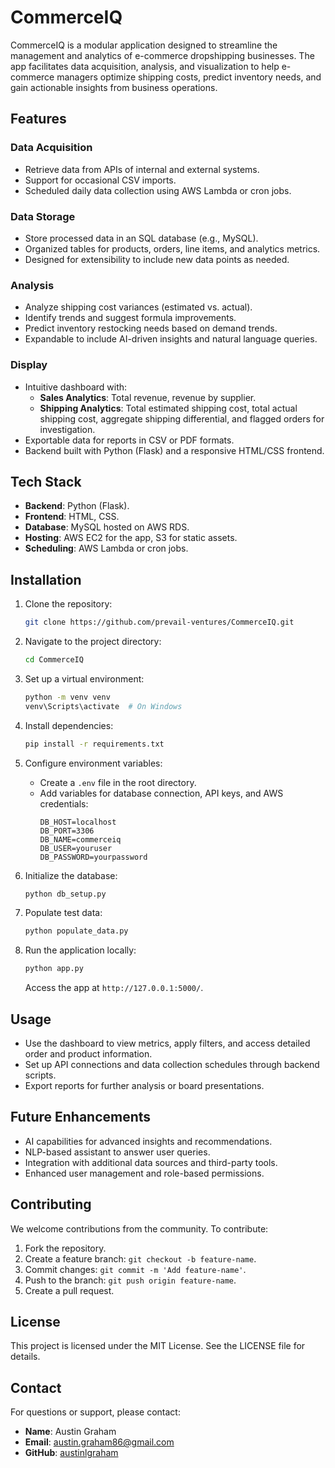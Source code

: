 # CommerceIQ

CommerceIQ is a modular application designed to streamline the management and analytics of e-commerce dropshipping businesses. The app facilitates data acquisition, analysis, and visualization to help e-commerce managers optimize shipping costs, predict inventory needs, and gain actionable insights from business operations.

## Features

### Data Acquisition
- Retrieve data from APIs of internal and external systems.
- Support for occasional CSV imports.
- Scheduled daily data collection using AWS Lambda or cron jobs.

### Data Storage
- Store processed data in an SQL database (e.g., MySQL).
- Organized tables for products, orders, line items, and analytics metrics.
- Designed for extensibility to include new data points as needed.

### Analysis
- Analyze shipping cost variances (estimated vs. actual).
- Identify trends and suggest formula improvements.
- Predict inventory restocking needs based on demand trends.
- Expandable to include AI-driven insights and natural language queries.

### Display
- Intuitive dashboard with:
  - **Sales Analytics**: Total revenue, revenue by supplier.
  - **Shipping Analytics**: Total estimated shipping cost, total actual shipping cost, aggregate shipping differential, and flagged orders for investigation.
- Exportable data for reports in CSV or PDF formats.
- Backend built with Python (Flask) and a responsive HTML/CSS frontend.

## Tech Stack
- **Backend**: Python (Flask).
- **Frontend**: HTML, CSS.
- **Database**: MySQL hosted on AWS RDS.
- **Hosting**: AWS EC2 for the app, S3 for static assets.
- **Scheduling**: AWS Lambda or cron jobs.

## Installation

1. Clone the repository:
   ```bash
   git clone https://github.com/prevail-ventures/CommerceIQ.git
   ```

2. Navigate to the project directory:
   ```bash
   cd CommerceIQ
   ```

3. Set up a virtual environment:
   ```bash
   python -m venv venv
   venv\Scripts\activate  # On Windows
   ```

4. Install dependencies:
   ```bash
   pip install -r requirements.txt
   ```

5. Configure environment variables:
   - Create a `.env` file in the root directory.
   - Add variables for database connection, API keys, and AWS credentials:
     ```
     DB_HOST=localhost
     DB_PORT=3306
     DB_NAME=commerceiq
     DB_USER=youruser
     DB_PASSWORD=yourpassword
     ```

6. Initialize the database:
   ```bash
   python db_setup.py
   ```

7. Populate test data:
   ```bash
   python populate_data.py
   ```

8. Run the application locally:
   ```bash
   python app.py
   ```
   Access the app at `http://127.0.0.1:5000/`.

## Usage
- Use the dashboard to view metrics, apply filters, and access detailed order and product information.
- Set up API connections and data collection schedules through backend scripts.
- Export reports for further analysis or board presentations.

## Future Enhancements
- AI capabilities for advanced insights and recommendations.
- NLP-based assistant to answer user queries.
- Integration with additional data sources and third-party tools.
- Enhanced user management and role-based permissions.

## Contributing
We welcome contributions from the community. To contribute:
1. Fork the repository.
2. Create a feature branch: `git checkout -b feature-name`.
3. Commit changes: `git commit -m 'Add feature-name'`.
4. Push to the branch: `git push origin feature-name`.
5. Create a pull request.

## License
This project is licensed under the MIT License. See the LICENSE file for details.

## Contact
For questions or support, please contact:
- **Name**: Austin Graham
- **Email**: austin.graham86@gmail.com
- **GitHub**: [austinlgraham](https://github.com/austinlgraham)
